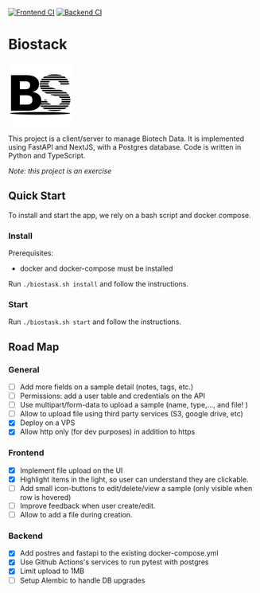 
[![Frontend CI](https://github.com/berdal84/biostack/actions/workflows/node.js.yml/badge.svg)](https://github.com/berdal84/biostack/actions/workflows/node.js.yml)
[![Backend CI](https://github.com/berdal84/biostack/actions/workflows/python.yml/badge.svg)](https://github.com/berdal84/biostack/actions/workflows/python.yml)

# Biostack

<img src="https://github.com/berdal84/biostack/blob/main/frontend/public/biostack-logo.svg" height="128" />

This project is a client/server to manage Biotech Data. It is implemented using FastAPI and NextJS, with a Postgres database.
Code is written in Python and TypeScript.

_Note: this project is an exercise_

## Quick Start

To install and start the app, we rely on a bash script and docker compose.

### Install

Prerequisites:
- docker and docker-compose must be installed

Run `./biostask.sh install` and follow the instructions.


### Start

Run `./biostask.sh start` and follow the instructions.


## Road Map

### General
- [ ] Add more fields on a sample detail (notes, tags, etc.)
- [ ] Permissions: add a user table and credentials on the API
- [ ] Use multipart/form-data to upload a sample (name, type,..., and file! )
- [ ] Allow to upload file using third party services (S3, google drive, etc)
- [x] Deploy on a VPS
- [x] Allow http only (for dev purposes) in addition to https

### Frontend
- [x] Implement file upload on the UI
- [x] Highlight items in the light, so user can understand they are clickable.
- [ ] Add small icon-buttons to edit/delete/view a sample (only visible when row is hovered)
- [ ] Improve feedback when user create/edit.
- [ ] Allow to add a file during creation.

### Backend
- [x] Add postres and fastapi to the existing docker-compose.yml
- [x] Use Github Actions's services to run pytest with postgres
- [x] Limit upload to 1MB
- [ ] Setup Alembic to handle DB upgrades
